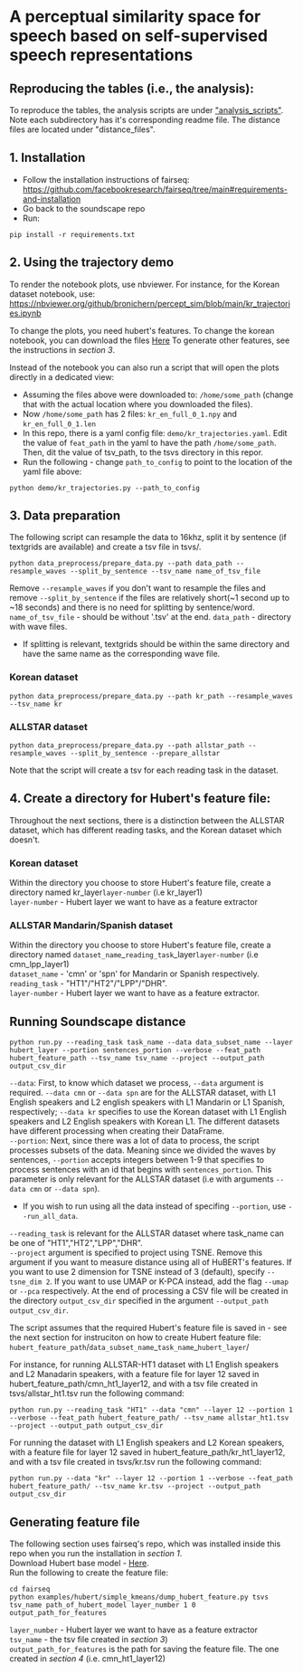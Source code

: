 # A perceptual similarity space for speech based on self-supervised speech representations

## Reproducing the tables (i.e., the analysis):
To reproduce the tables, the analysis scripts are under ["analysis_scripts"](https://github.com/bronichern/percept_sim/tree/main/analysis_scripts/). Note each subdirectory has it's corresponding readme file.
The distance files are located under "distance_files".

## 1. Installation
- Follow the installation instructions of fairseq: https://github.com/facebookresearch/fairseq/tree/main#requirements-and-installation
- Go back to the soundscape repo
- Run:
```
pip install -r requirements.txt
```

## 2. Using the trajectory demo
To render the notebook plots, use nbviewer. For instance, for the Korean dataset notebook, use:  
https://nbviewer.org/github/bronichern/percept_sim/blob/main/kr_trajectories.ipynb
  
To change the plots, you need hubert's features.  To change the korean notebook, you can download the files [Here](https://drive.google.com/drive/folders/1ZkDLYDqN9BWv_5frwNLi_lRvexw0f0a0?usp=share_link)
To generate other features, see the instructions in *section 3*.  
  
Instead of the notebook you can also run a script that will open the plots directly in a dedicated view:  
- Assuming the files above were downloaded to: `/home/some_path` (change that with the actual location where you downloaded the files). 
- Now `/home/some_path` has 2 files: `kr_en_full_0_1.npy` and `kr_en_full_0_1.len`  
- In this repo, there is a yaml config file: `demo/kr_trajectories.yaml`.   Edit the value of `feat_path` in the yaml to have the path `/home/some_path`.  Then, dit the value of tsv_path, to the tsvs directory in this repor.  
- Run the following - change `path_to_config` to point to the location of the yaml file above:  
```
python demo/kr_trajectories.py --path_to_config
```

## 3. Data preparation
The following script can resample the data to 16khz, split it by sentence (if textgrids are available) and create a tsv file in tsvs/.
```
python data_preprocess/prepare_data.py --path data_path --resample_waves --split_by_sentence --tsv_name name_of_tsv_file
```
Remove ```--resample_waves``` if you don't want to resample the files and remove ```--split_by_sentence``` if the files are relatively short(~1 second up to ~18 seconds) and there is no need for splitting by sentence/word.  
```name_of_tsv_file``` - should be without '.tsv' at the end.
```data_path``` - directory with wave files.  
- If splitting is relevant, textgrids should be within the same directory and have the same name as the corresponding wave file.

### Korean dataset
```
python data_preprocess/prepare_data.py --path kr_path --resample_waves --tsv_name kr
```

### ALLSTAR dataset
```
python data_preprocess/prepare_data.py --path allstar_path --resample_waves --split_by_sentence --prepare_allstar
```
Note that the script will create a tsv for each reading task in the dataset.

## 4. Create a directory for Hubert's feature file:
Throughout the next sections, there is a distinction between the ALLSTAR dataset, which has different reading tasks, and the Korean dataset which doesn't.  
### Korean dataset
Within the directory you choose to store Hubert's feature file, create a directory named kr_layer```layer-number``` (i.e kr_layer1)  
```layer-number``` - Hubert layer we want to have as a feature extractor  
### ALLSTAR Mandarin/Spanish dataset
Within the directory you choose to store Hubert's feature file, create a directory named  ```dataset_name```\_```reading_task```\_layer```layer-number``` (i.e cmn_lpp_layer1)  
```dataset_name``` - 'cmn' or 'spn' for Mandarin or Spanish respectively.  
```reading_task``` - "HT1"/"HT2"/"LPP"/"DHR".  
```layer-number``` - Hubert layer we want to have as a feature extractor.  

## Running Soundscape distance
```
python run.py --reading_task task_name --data data_subset_name --layer hubert_layer --portion sentences_portion --verbose --feat_path hubert_feature_path --tsv_name tsv_name --project --output_path output_csv_dir
```
 ```--data```: First, to know which dataset we process, ```--data``` argument is required. ```--data cmn``` or ```--data spn``` are for the ALLSTAR dataset, with L1 English speakers and L2 english speakers with L1 Mandarin or L1 Spanish, respectively; ```--data kr``` specifies to use the Korean dataset with L1 English speakers and L2 English speakers with Korean L1. The different datasets have different processing when creating their DataFrame.  
```--portion```: Next, since there was a lot of data to process, the script processes subsets of the data. Meaning since we divided the waves by sentences, ```--portion``` accepts integers between 1-9 that specifies to process sentences with an id that begins with ```sentences_portion```. This parameter is only relevant for the ALLSTAR dataset (i.e with arguments ```--data cmn``` or ```--data spn```). 
- If you wish to run using all the data instead of specifing ```--portion```, use ```--run_all_data```.

```--reading_task``` is relevant for the ALLSTAR dataset where task_name can be one of "HT1","HT2","LPP","DHR".  
```--project``` argument is specified to project using TSNE. Remove this argument if you want to measure distance using all of HuBERT's features. If you want to use 2 dimension for TSNE instead of 3 (default), specify ```--tsne_dim 2```.  If you want to use UMAP or K-PCA instead, add the flag ```--umap``` or ```--pca``` respectively.
At the end of processing a CSV file will be created in the directory ```output_csv_dir``` specified in the argument ```--output_path output_csv_dir```.  

The script assumes that the required Hubert's feature file is saved in - see the next section for instruciton on how to create Hubert feature file: ```hubert_feature_path```/```data_subset_name```\_```task_name```\_```hubert_layer```/  

For instance, for running ALLSTAR-HT1 dataset with L1 English speakers and L2 Manadarin speakers, with a feature file for layer 12 saved in hubert_feature_path/cmn_ht1_layer12, and with a tsv file created in tsvs/allstar_ht1.tsv run the following command:  
```
python run.py --reading_task "HT1" --data "cmn" --layer 12 --portion 1 --verbose --feat_path hubert_feature_path/ --tsv_name allstar_ht1.tsv --project --output_path output_csv_dir
```

For running the dataset with L1 English speakers and L2 Korean speakers, with a feature file for layer 12 saved in hubert_feature_path/kr_ht1_layer12, and with a tsv file created in tsvs/kr.tsv run the following command:  
```
python run.py --data "kr" --layer 12 --portion 1 --verbose --feat_path hubert_feature_path/ --tsv_name kr.tsv --project --output_path output_csv_dir
```

## Generating feature file
The following section uses fairseq's repo, which was installed inside this repo when you run the installation in *section 1*.   
Download Hubert base model - [Here](https://dl.fbaipublicfiles.com/hubert/hubert_base_ls960.pt).  
Run the following to create the feature file:  
```
cd fairseq
python examples/hubert/simple_kmeans/dump_hubert_feature.py tsvs tsv_name path_of_hubert_model layer_number 1 0 output_path_for_features
```
```layer_number``` - Hubert layer we want to have as a feature extractor  
```tsv_name``` - the tsv file created in *section 3*)  
 ```output_path_for_features``` is the path for saving the feature file. The one created in *section 4* (i.e. cmn_ht1_layer12)

